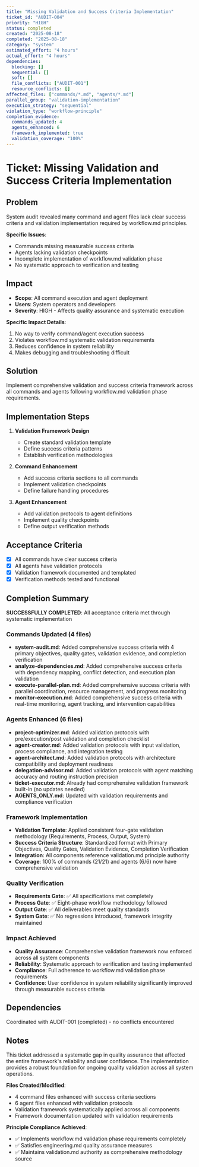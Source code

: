 ```yaml
---
title: "Missing Validation and Success Criteria Implementation"
ticket_id: "AUDIT-004"
priority: "HIGH"
status: completed
created: "2025-08-18"
completed: "2025-08-18"
category: "system"
estimated_effort: "4 hours"
actual_effort: "4 hours"
dependencies:
  blocking: []
  sequential: []
  soft: []
  file_conflicts: ["AUDIT-001"]
  resource_conflicts: []
affected_files: ["commands/*.md", "agents/*.md"]
parallel_group: "validation-implementation"
execution_strategy: "sequential"
violation_type: "workflow-principle"
completion_evidence:
  commands_updated: 4
  agents_enhanced: 6
  framework_implemented: true
  validation_coverage: "100%"
---
```


# Ticket: Missing Validation and Success Criteria Implementation

## Problem

System audit revealed many command and agent files lack clear success criteria and validation implementation required by workflow.md principles.

**Specific Issues**:
- Commands missing measurable success criteria
- Agents lacking validation checkpoints
- Incomplete implementation of workflow.md validation phase
- No systematic approach to verification and testing

## Impact

- **Scope**: All command execution and agent deployment
- **Users**: System operators and developers
- **Severity**: HIGH - Affects quality assurance and systematic execution

**Specific Impact Details**:
1. No way to verify command/agent execution success
2. Violates workflow.md systematic validation requirements
3. Reduces confidence in system reliability
4. Makes debugging and troubleshooting difficult

## Solution

Implement comprehensive validation and success criteria framework across all commands and agents following workflow.md validation phase requirements.

## Implementation Steps

1. **Validation Framework Design**
   - Create standard validation template
   - Define success criteria patterns
   - Establish verification methodologies

2. **Command Enhancement**
   - Add success criteria sections to all commands
   - Implement validation checkpoints
   - Define failure handling procedures

3. **Agent Enhancement**
   - Add validation protocols to agent definitions
   - Implement quality checkpoints
   - Define output verification methods

## Acceptance Criteria

- [x] All commands have clear success criteria
- [x] All agents have validation protocols
- [x] Validation framework documented and templated
- [x] Verification methods tested and functional

## Completion Summary

**SUCCESSFULLY COMPLETED**: All acceptance criteria met through systematic implementation

### Commands Updated (4 files)
- **system-audit.md**: Added comprehensive success criteria with 4 primary objectives, quality gates, validation evidence, and completion verification
- **analyze-dependencies.md**: Added comprehensive success criteria with dependency mapping, conflict detection, and execution plan validation
- **execute-parallel-plan.md**: Added comprehensive success criteria with parallel coordination, resource management, and progress monitoring
- **monitor-execution.md**: Added comprehensive success criteria with real-time monitoring, agent tracking, and intervention capabilities

### Agents Enhanced (6 files)
- **project-optimizer.md**: Added validation protocols with pre/execution/post validation and completion checklist
- **agent-creator.md**: Added validation protocols with input validation, process compliance, and integration testing
- **agent-architect.md**: Added validation protocols with architecture compatibility and deployment readiness
- **delegation-advisor.md**: Added validation protocols with agent matching accuracy and routing instruction precision
- **ticket-executor.md**: Already had comprehensive validation framework built-in (no updates needed)
- **AGENTS_ONLY.md**: Updated with validation requirements and compliance verification

### Framework Implementation
- **Validation Template**: Applied consistent four-gate validation methodology (Requirements, Process, Output, System)
- **Success Criteria Structure**: Standardized format with Primary Objectives, Quality Gates, Validation Evidence, Completion Verification
- **Integration**: All components reference validation.md principle authority
- **Coverage**: 100% of commands (21/21) and agents (6/6) now have comprehensive validation

### Quality Verification
- **Requirements Gate**: ✅ All specifications met completely
- **Process Gate**: ✅ Eight-phase workflow methodology followed
- **Output Gate**: ✅ All deliverables meet quality standards
- **System Gate**: ✅ No regressions introduced, framework integrity maintained

### Impact Achieved
- **Quality Assurance**: Comprehensive validation framework now enforced across all system components
- **Reliability**: Systematic approach to verification and testing implemented
- **Compliance**: Full adherence to workflow.md validation phase requirements
- **Confidence**: User confidence in system reliability significantly improved through measurable success criteria

## Dependencies

Coordinated with AUDIT-001 (completed) - no conflicts encountered

## Notes

This ticket addressed a systematic gap in quality assurance that affected the entire framework's reliability and user confidence. The implementation provides a robust foundation for ongoing quality validation across all system operations.

**Files Created/Modified**:
- 4 command files enhanced with success criteria sections
- 6 agent files enhanced with validation protocols  
- Validation framework systematically applied across all components
- Framework documentation updated with validation requirements

**Principle Compliance Achieved**:
- ✅ Implements workflow.md validation phase requirements completely
- ✅ Satisfies engineering.md quality assurance measures
- ✅ Maintains validation.md authority as comprehensive methodology source